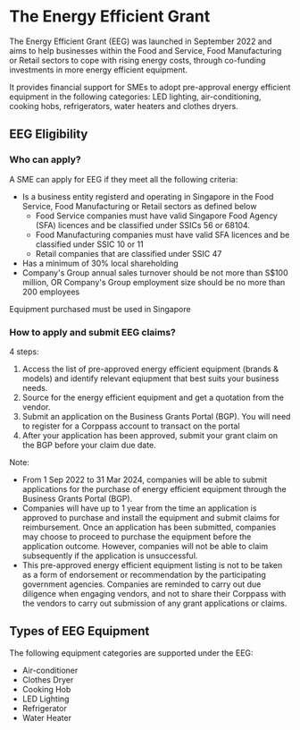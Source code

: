 # The Energy Efficient Grant

The Energy Efficient Grant (EEG) was launched in September 2022 and aims to help businesses within the Food and Service, Food Manufacturing or Retail sectors to cope with rising energy costs, through co-funding investments in more energy efficient equipment.

It provides financial support for SMEs to adopt pre-approval energy efficient equipment in the following categories: LED lighting, air-conditioning, cooking hobs, refrigerators, water heaters and clothes dryers.

## EEG Eligibility

### Who can apply?
A SME can apply for EEG if they meet all the following criteria:
- Is a business entity registerd and operating in Singapore in the Food Service, Food Manufacturing or Retail sectors as defined below
    - Food Service companies must have valid Singapore Food Agency (SFA) licences and be classified under SSICs 56 or 68104.
    - Food Manufacturing companies must have valid SFA licences and be classified under SSIC 10 or 11
    - Retail companies that are classified under SSIC 47
- Has a minimum of 30% local shareholding
- Company's Group annual sales turnover should be not more than S$100 million, OR Company's Group employment size should be no more than 200 employees

Equipment purchased must be used in Singapore

### How to apply and submit EEG claims?
4 steps:
1. Access the list of pre-approved energy efficient equipment (brands & models) and identify relevant eqiupment that best suits your business needs.
2. Source for the energy efficient equipment and get a quotation from the vendor.
3. Submit an application on the Business Grants Portal (BGP). You will need to register for a Corppass account to transact on the portal
4. After your application has been approved, submit your grant claim on the BGP before your claim due date.

Note:
- From 1 Sep 2022 to 31 Mar 2024, companies will be able to submit applications for the purchase of energy efficient equipment through the Business Grants Portal (BGP).
- Companies will have up to 1 year from the time an application is approved to purchase and install the equipment and submit claims for reimbursement. Once an application has been submitted, companies may choose to proceed to purchase the equipment before the application outcome. However, companies will not be able to claim subsequently if the application is unsuccessful.
- This pre-approved energy efficient equipment listing is not to be taken as a form of endorsement or recommendation by the participating government agencies. Companies are reminded to carry out due diligence when engaging vendors, and not to share their Corppass with the vendors to carry out submission of any grant applications or claims.

## Types of EEG Equipment
The following equipment categories are supported under the EEG:
- Air-conditioner
- Clothes Dryer
- Cooking Hob
- LED Lighting
- Refrigerator
- Water Heater